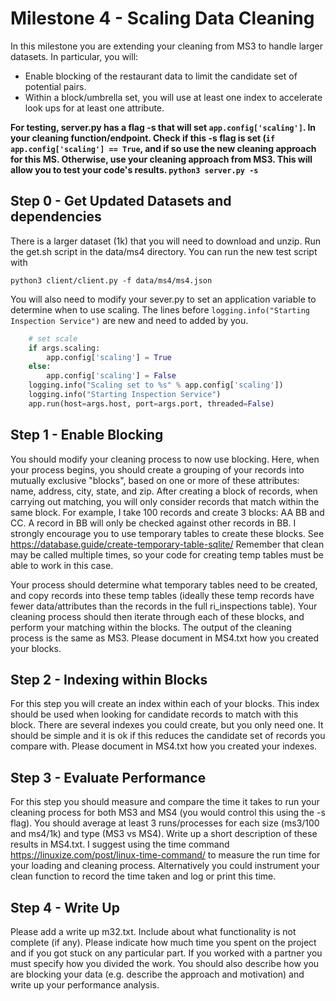 # Milestone 4 - Scaling Data Cleaning

In this milestone you are extending your cleaning from MS3 to handle larger datasets. In particular, you will:
 - Enable blocking of the restaurant data to limit the candidate set of potential pairs.
 - Within a block/umbrella set, you will use at least one index to accelerate look ups for at least one attribute.

**For testing, server.py has a flag -s that will set `app.config['scaling']`. In your cleaning function/endpoint. Check if this -s flag is set (`if app.config['scaling'] == True`, and if so use the new cleaning approach for this MS. Otherwise, use your cleaning approach from MS3. This will allow you to test your code's results. `python3 server.py -s`**


## Step 0 - Get Updated Datasets and dependencies

There is a larger dataset (1k) that you will need to download and unzip. Run the get.sh script in the data/ms4 directory. 
You can run the new test script with

```
python3 client/client.py -f data/ms4/ms4.json
```


You will also need to modify your sever.py to set an application variable to determine when to use scaling. The lines before `logging.info("Starting Inspection Service")` are new and need to added by you.

```python
    # set scale
    if args.scaling:
        app.config['scaling'] = True
    else:
        app.config['scaling'] = False
    logging.info("Scaling set to %s" % app.config['scaling'])
    logging.info("Starting Inspection Service")
    app.run(host=args.host, port=args.port, threaded=False)
```

## Step 1 - Enable Blocking

You should modify your cleaning process to now use blocking. Here, when your process begins, you should create a grouping of your records into mutually exclusive "blocks", based on one or more of these attributes: name, address, city, state, and zip. After creating a block of records, when carrying out matching, you will only consider records that match within the same block. For example, I take 100 records and create 3 blocks: AA BB and CC. A record in BB will only be checked against other records in BB. I strongly encourage you to use temporary tables to create these blocks. See https://database.guide/create-temporary-table-sqlite/ Remember that clean may be called multiple times, so your code for creating temp tables must be able to work in this case.

Your process should determine what temporary tables need to be created, and copy records into these temp tables (ideally these temp records have fewer data/attributes than the records in the full ri_inspections table). Your cleaning process should then iterate through each of these blocks, and perform your matching within the blocks. The output of the cleaning process is the same as MS3. Please document in MS4.txt how you created your blocks.


## Step 2 - Indexing within Blocks

For this step you will create an index within each of your blocks. This index should be used when looking for candidate records to match with this block. There are several indexes you could create, but you only need one. It should be simple and it is ok if this reduces the candidate set of records you compare with. Please document in MS4.txt how you created your indexes.

## Step 3 - Evaluate Performance

For this step you should measure and compare the time it takes to run your cleaning process for both MS3 and MS4 (you would control this using the -s flag).  You should average at least 3 runs/processes for each size (ms3/100 and ms4/1k) and type (MS3 vs MS4). Write up a short description of these results in MS4.txt. I suggest using the time command https://linuxize.com/post/linux-time-command/ to measure the run time for your loading and cleaning process. Alternatively you could instrument your clean function to record the time taken and log or print this time. 

## Step 4 - Write Up
Please add a write up m32.txt. Include about what functionality is not complete (if any). Please indicate how much time you spent on the project and if you got stuck on any particular part.  If you worked with a partner you must specify how you divided the work. You should also describe how you are blocking your data (e.g. describe the approach and motivation) and write up your performance analysis.